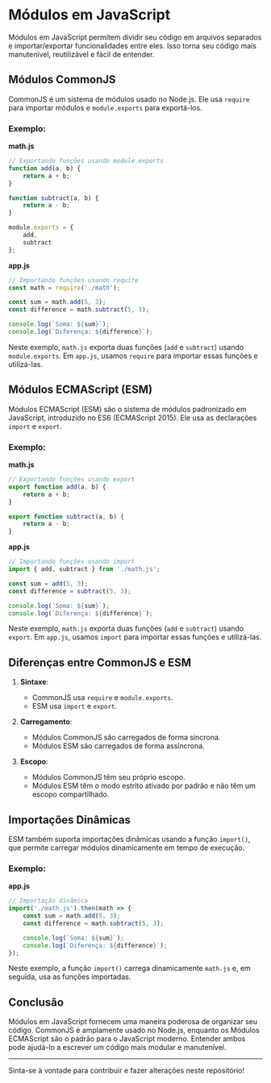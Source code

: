 # Módulos em JavaScript

Módulos em JavaScript permitem dividir seu código em arquivos separados e importar/exportar funcionalidades entre eles. Isso torna seu código mais manutenível, reutilizável e fácil de entender.

## Módulos CommonJS

CommonJS é um sistema de módulos usado no Node.js. Ele usa `require` para importar módulos e `module.exports` para exportá-los.

### Exemplo:

**math.js**
```javascript
// Exportando funções usando module.exports
function add(a, b) {
    return a + b;
}

function subtract(a, b) {
    return a - b;
}

module.exports = {
    add,
    subtract
};
```

**app.js**
```javascript
// Importando funções usando require
const math = require('./math');

const sum = math.add(5, 3);
const difference = math.subtract(5, 3);

console.log(`Soma: ${sum}`);
console.log(`Diferença: ${difference}`);
```

Neste exemplo, `math.js` exporta duas funções (`add` e `subtract`) usando `module.exports`. Em `app.js`, usamos `require` para importar essas funções e utilizá-las.

## Módulos ECMAScript (ESM)

Módulos ECMAScript (ESM) são o sistema de módulos padronizado em JavaScript, introduzido no ES6 (ECMAScript 2015). Ele usa as declarações `import` e `export`.

### Exemplo:

**math.js**
```javascript
// Exportando funções usando export
export function add(a, b) {
    return a + b;
}

export function subtract(a, b) {
    return a - b;
}
```

**app.js**
```javascript
// Importando funções usando import
import { add, subtract } from './math.js';

const sum = add(5, 3);
const difference = subtract(5, 3);

console.log(`Soma: ${sum}`);
console.log(`Diferença: ${difference}`);
```

Neste exemplo, `math.js` exporta duas funções (`add` e `subtract`) usando `export`. Em `app.js`, usamos `import` para importar essas funções e utilizá-las.

## Diferenças entre CommonJS e ESM

1. **Sintaxe**:
   - CommonJS usa `require` e `module.exports`.
   - ESM usa `import` e `export`.

2. **Carregamento**:
   - Módulos CommonJS são carregados de forma síncrona.
   - Módulos ESM são carregados de forma assíncrona.

3. **Escopo**:
   - Módulos CommonJS têm seu próprio escopo.
   - Módulos ESM têm o modo estrito ativado por padrão e não têm um escopo compartilhado.

## Importações Dinâmicas

ESM também suporta importações dinâmicas usando a função `import()`, que permite carregar módulos dinamicamente em tempo de execução.

### Exemplo:

**app.js**
```javascript
// Importação dinâmica
import('./math.js').then(math => {
    const sum = math.add(5, 3);
    const difference = math.subtract(5, 3);

    console.log(`Soma: ${sum}`);
    console.log(`Diferença: ${difference}`);
});
```

Neste exemplo, a função `import()` carrega dinamicamente `math.js` e, em seguida, usa as funções importadas.

## Conclusão

Módulos em JavaScript fornecem uma maneira poderosa de organizar seu código. CommonJS é amplamente usado no Node.js, enquanto os Módulos ECMAScript são o padrão para o JavaScript moderno. Entender ambos pode ajudá-lo a escrever um código mais modular e manutenível.

---

Sinta-se à vontade para contribuir e fazer alterações neste repositório!
